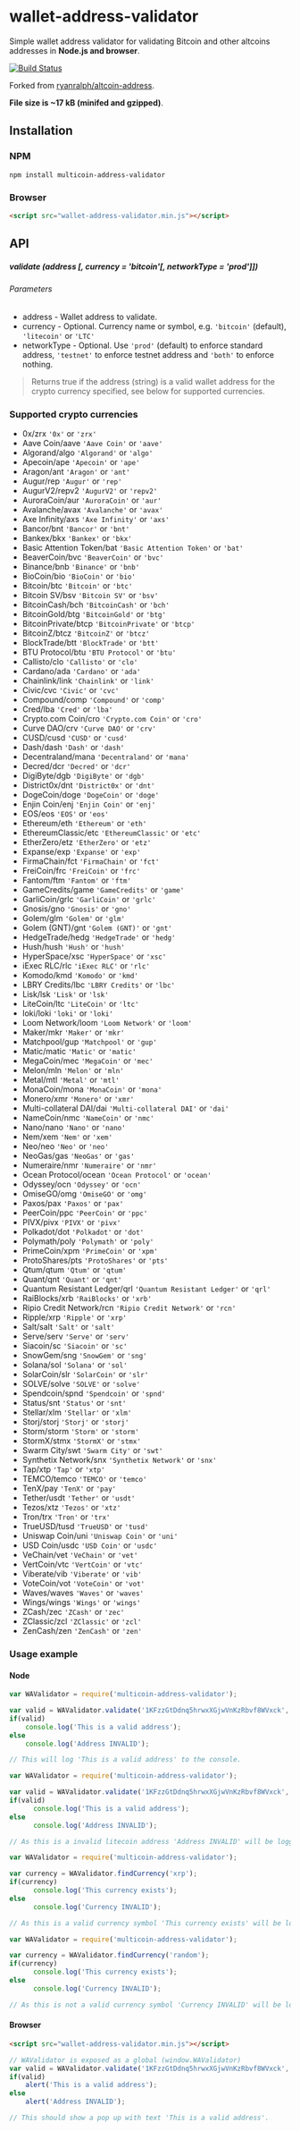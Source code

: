 # wallet-address-validator
Simple wallet address validator for validating Bitcoin and other altcoins addresses in **Node.js and browser**.

[![Build Status](https://travis-ci.org/christsim/multicoin-address-validator.svg?branch=master)](https://travis-ci.org/christsim/multicoin-address-validator)

Forked from [ryanralph/altcoin-address](https://github.com/ryanralph/altcoin-address).

**File size is ~17 kB (minifed and gzipped)**.

## Installation

### NPM
```
npm install multicoin-address-validator
```

### Browser
```html
<script src="wallet-address-validator.min.js"></script>
```

## API

##### validate (address [, currency = 'bitcoin'[, networkType = 'prod']])

###### Parameters
* address - Wallet address to validate.
* currency - Optional. Currency name or symbol, e.g. `'bitcoin'` (default), `'litecoin'` or `'LTC'`
* networkType - Optional. Use `'prod'` (default) to enforce standard address, `'testnet'` to enforce testnet address and `'both'` to enforce nothing.

> Returns true if the address (string) is a valid wallet address for the crypto currency specified, see below for supported currencies.

### Supported crypto currencies

* 0x/zrx `'0x'` or `'zrx'`
* Aave Coin/aave `'Aave Coin'` or `'aave'`
* Algorand/algo `'Algorand'` or `'algo'`
* Apecoin/ape `'Apecoin'` or `'ape'`
* Aragon/ant `'Aragon'` or `'ant'`
* Augur/rep `'Augur'` or `'rep'`
* AugurV2/repv2 `'AugurV2'` or `'repv2'`
* AuroraCoin/aur `'AuroraCoin'` or `'aur'`
* Avalanche/avax `'Avalanche'` or `'avax'`
* Axe Infinity/axs `'Axe Infinity'` or `'axs'`
* Bancor/bnt `'Bancor'` or `'bnt'`
* Bankex/bkx `'Bankex'` or `'bkx'`
* Basic Attention Token/bat `'Basic Attention Token'` or `'bat'`
* BeaverCoin/bvc `'BeaverCoin'` or `'bvc'`
* Binance/bnb `'Binance'` or `'bnb'`
* BioCoin/bio `'BioCoin'` or `'bio'`
* Bitcoin/btc `'Bitcoin'` or `'btc'`
* Bitcoin SV/bsv `'Bitcoin SV'` or `'bsv'`
* BitcoinCash/bch `'BitcoinCash'` or `'bch'`
* BitcoinGold/btg `'BitcoinGold'` or `'btg'`
* BitcoinPrivate/btcp `'BitcoinPrivate'` or `'btcp'`
* BitcoinZ/btcz `'BitcoinZ'` or `'btcz'`
* BlockTrade/btt `'BlockTrade'` or `'btt'`
* BTU Protocol/btu `'BTU Protocol'` or `'btu'`
* Callisto/clo `'Callisto'` or `'clo'`
* Cardano/ada `'Cardano'` or `'ada'`
* Chainlink/link `'Chainlink'` or `'link'`
* Civic/cvc `'Civic'` or `'cvc'`
* Compound/comp `'Compound'` or `'comp'`
* Cred/lba `'Cred'` or `'lba'`
* Crypto.com Coin/cro `'Crypto.com Coin'` or `'cro'`
* Curve DAO/crv `'Curve DAO'` or `'crv'`
* CUSD/cusd `'CUSD'` or `'cusd'`
* Dash/dash `'Dash'` or `'dash'`
* Decentraland/mana `'Decentraland'` or `'mana'`
* Decred/dcr `'Decred'` or `'dcr'`
* DigiByte/dgb `'DigiByte'` or `'dgb'`
* District0x/dnt `'District0x'` or `'dnt'`
* DogeCoin/doge `'DogeCoin'` or `'doge'`
* Enjin Coin/enj `'Enjin Coin'` or `'enj'`
* EOS/eos `'EOS'` or `'eos'`
* Ethereum/eth `'Ethereum'` or `'eth'`
* EthereumClassic/etc `'EthereumClassic'` or `'etc'`
* EtherZero/etz `'EtherZero'` or `'etz'`
* Expanse/exp `'Expanse'` or `'exp'`
* FirmaChain/fct `'FirmaChain'` or `'fct'`
* FreiCoin/frc `'FreiCoin'` or `'frc'`
* Fantom/ftm `'Fantom'` or `'ftm'`
* GameCredits/game `'GameCredits'` or `'game'`
* GarliCoin/grlc `'GarliCoin'` or `'grlc'`
* Gnosis/gno `'Gnosis'` or `'gno'`
* Golem/glm `'Golem'` or `'glm'`
* Golem (GNT)/gnt `'Golem (GNT)'` or `'gnt'`
* HedgeTrade/hedg `'HedgeTrade'` or `'hedg'`
* Hush/hush `'Hush'` or `'hush'`
* HyperSpace/xsc `'HyperSpace'` or `'xsc'`
* iExec RLC/rlc `'iExec RLC'` or `'rlc'`
* Komodo/kmd `'Komodo'` or `'kmd'`
* LBRY Credits/lbc `'LBRY Credits'` or `'lbc'`
* Lisk/lsk `'Lisk'` or `'lsk'`
* LiteCoin/ltc `'LiteCoin'` or `'ltc'`
* loki/loki `'loki'` or `'loki'`
* Loom Network/loom `'Loom Network'` or `'loom'`
* Maker/mkr `'Maker'` or `'mkr'`
* Matchpool/gup `'Matchpool'` or `'gup'`
* Matic/matic `'Matic'` or `'matic'`
* MegaCoin/mec `'MegaCoin'` or `'mec'`
* Melon/mln `'Melon'` or `'mln'`
* Metal/mtl `'Metal'` or `'mtl'`
* MonaCoin/mona `'MonaCoin'` or `'mona'`
* Monero/xmr `'Monero'` or `'xmr'`
* Multi-collateral DAI/dai `'Multi-collateral DAI'` or `'dai'`
* NameCoin/nmc `'NameCoin'` or `'nmc'`
* Nano/nano `'Nano'` or `'nano'`
* Nem/xem `'Nem'` or `'xem'`
* Neo/neo `'Neo'` or `'neo'`
* NeoGas/gas `'NeoGas'` or `'gas'`
* Numeraire/nmr `'Numeraire'` or `'nmr'`
* Ocean Protocol/ocean `'Ocean Protocol'` or `'ocean'`
* Odyssey/ocn `'Odyssey'` or `'ocn'`
* OmiseGO/omg `'OmiseGO'` or `'omg'`
* Paxos/pax `'Paxos'` or `'pax'`
* PeerCoin/ppc `'PeerCoin'` or `'ppc'`
* PIVX/pivx `'PIVX'` or `'pivx'`
* Polkadot/dot `'Polkadot'` or `'dot'`
* Polymath/poly `'Polymath'` or `'poly'`
* PrimeCoin/xpm `'PrimeCoin'` or `'xpm'`
* ProtoShares/pts `'ProtoShares'` or `'pts'`
* Qtum/qtum `'Qtum'` or `'qtum'`
* Quant/qnt `'Quant'` or `'qnt'`
* Quantum Resistant Ledger/qrl `'Quantum Resistant Ledger'` or `'qrl'`
* RaiBlocks/xrb `'RaiBlocks'` or `'xrb'`
* Ripio Credit Network/rcn `'Ripio Credit Network'` or `'rcn'`
* Ripple/xrp `'Ripple'` or `'xrp'`
* Salt/salt `'Salt'` or `'salt'`
* Serve/serv `'Serve'` or `'serv'`
* Siacoin/sc `'Siacoin'` or `'sc'`
* SnowGem/sng `'SnowGem'` or `'sng'`
* Solana/sol `'Solana'` or `'sol'`
* SolarCoin/slr `'SolarCoin'` or `'slr'`
* SOLVE/solve `'SOLVE'` or `'solve'`
* Spendcoin/spnd `'Spendcoin'` or `'spnd'`
* Status/snt `'Status'` or `'snt'`
* Stellar/xlm `'Stellar'` or `'xlm'`
* Storj/storj `'Storj'` or `'storj'`
* Storm/storm `'Storm'` or `'storm'`
* StormX/stmx `'StormX'` or `'stmx'`
* Swarm City/swt `'Swarm City'` or `'swt'`
* Synthetix Network/snx `'Synthetix Network'` or `'snx'`
* Tap/xtp `'Tap'` or `'xtp'`
* TEMCO/temco `'TEMCO'` or `'temco'`
* TenX/pay `'TenX'` or `'pay'`
* Tether/usdt `'Tether'` or `'usdt'`
* Tezos/xtz `'Tezos'` or `'xtz'`
* Tron/trx `'Tron'` or `'trx'`
* TrueUSD/tusd `'TrueUSD'` or `'tusd'`
* Uniswap Coin/uni `'Uniswap Coin'` or `'uni'`
* USD Coin/usdc `'USD Coin'` or `'usdc'`
* VeChain/vet `'VeChain'` or `'vet'`
* VertCoin/vtc `'VertCoin'` or `'vtc'`
* Viberate/vib `'Viberate'` or `'vib'`
* VoteCoin/vot `'VoteCoin'` or `'vot'`
* Waves/waves `'Waves'` or `'waves'`
* Wings/wings `'Wings'` or `'wings'`
* ZCash/zec `'ZCash'` or `'zec'`
* ZClassic/zcl `'ZClassic'` or `'zcl'`
* ZenCash/zen `'ZenCash'` or `'zen'`



### Usage example

#### Node
```javascript
var WAValidator = require('multicoin-address-validator');

var valid = WAValidator.validate('1KFzzGtDdnq5hrwxXGjwVnKzRbvf8WVxck', 'BTC');
if(valid)
	console.log('This is a valid address');
else
	console.log('Address INVALID');

// This will log 'This is a valid address' to the console.
```

```javascript
var WAValidator = require('multicoin-address-validator');

var valid = WAValidator.validate('1KFzzGtDdnq5hrwxXGjwVnKzRbvf8WVxck', 'litecoin', 'testnet');
if(valid)
      console.log('This is a valid address');
else
      console.log('Address INVALID');

// As this is a invalid litecoin address 'Address INVALID' will be logged to console.
```

```javascript
var WAValidator = require('multicoin-address-validator');

var currency = WAValidator.findCurrency('xrp');
if(currency)
      console.log('This currency exists');
else
      console.log('Currency INVALID');

// As this is a valid currency symbol 'This currency exists' will be logged to console.
```

```javascript
var WAValidator = require('multicoin-address-validator');

var currency = WAValidator.findCurrency('random');
if(currency)
      console.log('This currency exists');
else
      console.log('Currency INVALID');

// As this is not a valid currency symbol 'Currency INVALID' will be logged to console.
```
#### Browser
```html
<script src="wallet-address-validator.min.js"></script>
```

```javascript
// WAValidator is exposed as a global (window.WAValidator)
var valid = WAValidator.validate('1KFzzGtDdnq5hrwxXGjwVnKzRbvf8WVxck', 'bitcoin');
if(valid)
    alert('This is a valid address');
else
    alert('Address INVALID');

// This should show a pop up with text 'This is a valid address'.
```
